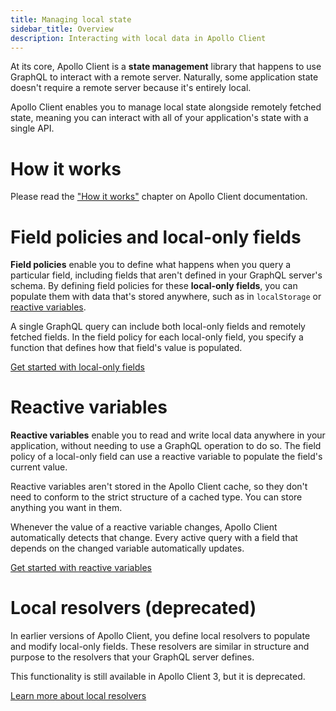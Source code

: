 ```yaml
---
title: Managing local state
sidebar_title: Overview
description: Interacting with local data in Apollo Client
---
```


At its core, Apollo Client is a **state management** library that happens to use GraphQL to interact with a remote server. Naturally, some application state doesn't require a remote server because it's entirely local.

Apollo Client enables you to manage local state alongside remotely fetched state, meaning you can interact with all of your application's state with a single API.

# How it works

Please read the ["How it works"](https://www.apollographql.com/docs/react/local-state/local-state-management/#how-it-works) chapter on Apollo Client documentation.

# Field policies and local-only fields

**Field policies** enable you to define what happens when you query a particular field, including fields that aren't defined in your GraphQL server's schema. By defining field policies for these **local-only fields**, you can populate them with data that's stored anywhere, such as in `localStorage` or [reactive variables](#reactive-variables).

A single GraphQL query can include both local-only fields and remotely fetched fields. In the field policy for each local-only field, you specify a function that defines how that field's value is populated.

[Get started with local-only fields](./managing-state-with-field-policies.md)

# Reactive variables

**Reactive variables** enable you to read and write local data anywhere in your application, without needing to use a GraphQL operation to do so. The field policy of a local-only field can use a reactive variable to populate the field's current value.

Reactive variables aren't stored in the Apollo Client cache, so they don't need to conform to the strict structure of a cached type. You can store anything you want in them.

Whenever the value of a reactive variable changes, Apollo Client automatically detects that change. Every active query with a field that depends on the changed variable automatically updates.

[Get started with reactive variables](./reactive-variables.md)

# Local resolvers (deprecated)

In earlier versions of Apollo Client, you define local resolvers to populate and modify local-only fields. These resolvers are similar in structure and purpose to the resolvers that your GraphQL server defines.

This functionality is still available in Apollo Client 3, but it is deprecated.

[Learn more about local resolvers](https://www.apollographql.com/docs/react/local-state/local-resolvers/)
